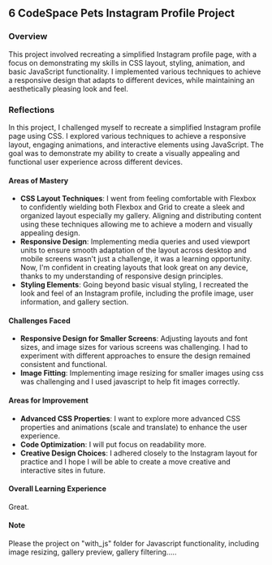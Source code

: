
## **6 CodeSpace Pets Instagram Profile Project**

### Overview

This project involved recreating a simplified Instagram profile page, with a focus on demonstrating my skills in CSS layout, styling, animation, and basic JavaScript functionality. I implemented various techniques to achieve a responsive design that adapts to different devices, while maintaining an aesthetically pleasing look and feel.

### Reflections

In this project, I challenged myself to recreate a simplified Instagram profile page using CSS. I explored various techniques to achieve a responsive layout, engaging animations, and interactive elements using JavaScript. The goal was to demonstrate my ability to create a visually appealing and functional user experience across different devices.

#### Areas of Mastery

- **CSS Layout Techniques**: I went from feeling comfortable with Flexbox to confidently wielding both Flexbox and Grid to create a sleek and organized layout especially my gallery. Aligning and distributing content using these techniques allowing me to achieve a modern and visually appealing design.
- **Responsive Design**: Implementing media queries and used viewport units to ensure smooth adaptation of the layout across desktop and mobile screens wasn't just a challenge, it was a learning opportunity. Now, I'm confident in creating layouts that look great on any device, thanks to my understanding of responsive design principles.
- **Styling Elements**: Going beyond basic visual styling, I recreated the look and feel of an Instagram profile, including the profile image, user information, and gallery section.

#### Challenges Faced

- **Responsive Design for Smaller Screens**: Adjusting layouts and font sizes, and image sizes for various screens was challenging. I had to experiment with different approaches to ensure the design remained consistent and functional.
- **Image Fitting**: Implementing image resizing for smaller images using css was challenging and I used javascript to help fit images correctly.

#### Areas for Improvement

- **Advanced CSS Properties**: I want to explore more advanced CSS properties and animations (scale and translate) to enhance the user experience.
- **Code Optimization**: I will  put focus on readability more.
- **Creative Design Choices**: I adhered closely to the Instagram layout for practice and I hope I will be able to create a move creative and interactive sites in future.

#### Overall Learning Experience

Great.

#### Note

Please the project on "with_js" folder for Javascript functionality, including image resizing, gallery preview, gallery filtering.....
